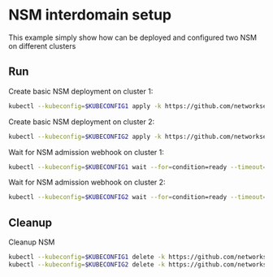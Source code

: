 # NSM interdomain setup


This example simply show how can be deployed and configured two NSM on different clusters

## Run

Create basic NSM deployment on cluster 1:

```bash
kubectl --kubeconfig=$KUBECONFIG1 apply -k https://github.com/networkservicemesh/deployments-k8s/examples/interdomain/nsm/cluster1?ref=a8e625cb1acf4e0dff59be1b0ac6982608e26640
```

Create basic NSM deployment on cluster 2:

```bash
kubectl --kubeconfig=$KUBECONFIG2 apply -k https://github.com/networkservicemesh/deployments-k8s/examples/interdomain/nsm/cluster2?ref=a8e625cb1acf4e0dff59be1b0ac6982608e26640
```

Wait for NSM admission webhook on cluster 1:

```bash
kubectl --kubeconfig=$KUBECONFIG1 wait --for=condition=ready --timeout=1m pod -n nsm-system -l app=admission-webhook-k8s
```

Wait for NSM admission webhook on cluster 2:

```bash
kubectl --kubeconfig=$KUBECONFIG2 wait --for=condition=ready --timeout=1m pod -n nsm-system -l app=admission-webhook-k8s
```

## Cleanup

Cleanup NSM
```bash
kubectl --kubeconfig=$KUBECONFIG1 delete -k https://github.com/networkservicemesh/deployments-k8s/examples/interdomain/nsm/cluster1?ref=a8e625cb1acf4e0dff59be1b0ac6982608e26640
kubectl --kubeconfig=$KUBECONFIG2 delete -k https://github.com/networkservicemesh/deployments-k8s/examples/interdomain/nsm/cluster2?ref=a8e625cb1acf4e0dff59be1b0ac6982608e26640
```
